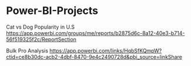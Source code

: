 # Power-BI-Projects
Cat vs Dog Popularity in U.S
https://app.powerbi.com/groups/me/reports/b2875d6c-8a12-40e3-b714-56f519325f2c/ReportSection

Bulk Pro Analysis
https://app.powerbi.com/links/HqbSfKQmpW?ctid=ce8b30dc-acb2-4dbf-8470-9e4c2490728d&pbi_source=linkShare
